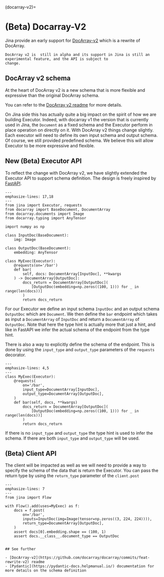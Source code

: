 (docarray-v2)=


# (Beta) Docarray-V2

Jina provide an early support for [DocArray-v2](https://github.com/docarray/docarray/commits/feat-rewrite-v2) which
is a rewrite of DocArray.

```{warning} Beta support
DocArray v2 is  still in alpha and its support in Jina is still an experimental feature, and the API is subject to 
change.
```

## DocArray v2 schema

At the heart of DocArray v2 is a new schema that is more flexible and expressive than the original DocArray schema.

You can refer to the [DocArray v2 readme](https://github.com/docarray/docarray/tree/feat-rewrite-v2) for more details.


On Jina side this has actually quite a big impact on the spirit of how we are building Executor. Indeed, with docarray v1
the version that is currently used in Jina, the `Document` as a fixed schema and the Executor perform in place operation
on directly on it. With DocArray v2 things change slightly. Each executor will need to define its own input schema
and output schema. Of course, we still provided predefined schema. We believe this will allow Executor to be more
expressive and flexible.

## New (Beta) Executor API

To reflect the change with DocArray v2, we have slightly extended the Executor API to support schema definition. The 
design is freely inspired by [FastAPI](https://fastapi.tiangolo.com/). 


```{code-block} python
---
emphasize-lines: 17,18
---
from jina import Executor, requests
from docarray import BaseDocument, DocumentArray
from docarray.documents import Image
from docarray.typing import AnyTensor

import numpy as np

class InputDoc(BaseDocument):
    img: Image

class OutputDoc(BaseDocument):
    embedding: AnyTensor

class MyExec(Executor):
    @requests(on='/bar')
    def bar(
        self, docs: DocumentArray[InputDoc], **kwargs
    ) -> DocumentArray[OutputDoc]:
        docs_return = DocumentArray[OutputDoc](
            [OutputDoc(embedding=np.zeros((100, 1))) for _ in range(len(docs))]
        )
        return docs_return
```

For our Executor we define an input schema `InputDoc` and an output schema `OutputDoc` which are `Document`. 
We then define the `bar` endpoint which takes as input a `DocumentArray` of `InputDoc` and return a `DocumentArray` of
`OutputDoc`. Note that here the type hint is actually more that just a hint, and like in FastAPI we infer the actual
schema of the endpoint from the type hint.

There is also a way to explicitly define the schema of the endpoint. This is done by using the `input_type` and
`output_type` parameters of the `requests` decorator.


```{code-block} python
---
emphasize-lines: 4,5
---
class MyExec(Executor):
    @requests(
        on='/bar',
        input_type=DocumentArray[InputDoc],
        output_type=DocumentArray[OutputDoc],
    )
    def bar(self, docs, **kwargs) 
        docs_return = DocumentArray[OutputDoc](
            [OutputDoc(embedding=np.zeros((100, 1))) for _ in range(len(docs))]
        )
        return docs_return
```

If there is no `input_type` and `output_type` the type hint is used to infer the schema. If there are both `input_type`
and `output_type` will be used.


## (Beta) Client API

The client will be impacted as well as we will need to provide a way to specify the schema of the data that is return 
the Executor. You can pass the return type by using the `return_type` parameter of the `client.post`

```{code-block} python
---
emphasize-lines: 7
---
from jina import Flow

with Flow().add(uses=MyExec) as f:
    docs = f.post(
        on='/bar',
        inputs=InputDoc(img=Image(tensor=np.zeros((3, 224, 224)))),
        return_type=DocumentArray[OutputDoc],
    )
    assert docs[0].embedding.shape == (100, 1)
    assert docs.__class__.document_type == OutputDoc
```



```{note}

## See further

- [DocArray-v2](https://github.com/docarray/docarray/commits/feat-rewrite-v2) readme
- [Pydantic](https://pydantic-docs.helpmanual.io/) documentation for more details on the schema definition

```
